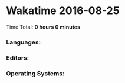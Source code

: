 # Wakatime 2016-08-25

Time Total: **0 hours 0 minutes**

### Languages:

### Editors:

### Operating Systems:

